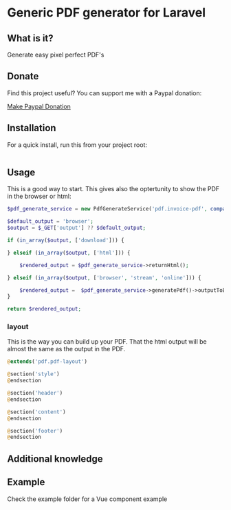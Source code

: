 
# Generic PDF generator for Laravel

## What is it?

Generate easy pixel perfect PDF's

## Donate

Find this project useful? You can support me with a Paypal donation:

[Make Paypal Donation](https://www.paypal.com/donate/?hosted_button_id=2XCS6R3CTC5BA)

## Installation

For a quick install, run this from your project root:
```bash

```

## Usage

This is a good way to start. This gives also the optertunity to show the PDF in the browser or html:

```php
$pdf_generate_service = new PdfGenerateService('pdf.invoice-pdf', compact('pdfOutput', '', '', ''));

$default_output = 'browser';
$output = $_GET['output'] ?? $default_output;

if (in_array($output, ['download'])) {

} elseif (in_array($output, ['html'])) {

    $rendered_output = $pdf_generate_service->returnHtml();

} elseif (in_array($output, ['browser', 'stream', 'online'])) {

    $rendered_output =  $pdf_generate_service->generatePdf()->outputToBrowser();;
}

return $rendered_output;
```

### layout

This is the way you can build up your PDF. That the html output will be almost the same as the output in the PDF.

```php
@extends('pdf.pdf-layout')

@section('style')
@endsection

@section('header')
@endsection

@section('content')
@endsection

@section('footer')
@endsection
```

## Additional knowledge

## Example

Check the example folder for a Vue component example
```
